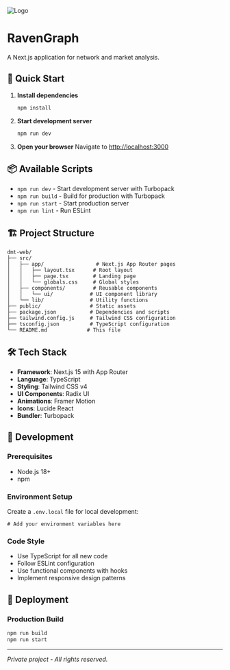 ![Logo](assets/logo_rectangle.png)

# RavenGraph

A Next.js application for network and market analysis.

## 🚀 Quick Start

1. **Install dependencies**
   ```bash
   npm install
   ```

2. **Start development server**
   ```bash
   npm run dev
   ```

3. **Open your browser**
   Navigate to [http://localhost:3000](http://localhost:3000)

## 📦 Available Scripts

- `npm run dev` - Start development server with Turbopack
- `npm run build` - Build for production with Turbopack
- `npm run start` - Start production server
- `npm run lint` - Run ESLint

## 🏗️ Project Structure

```
dmt-web/
├── src/
│   ├── app/                 # Next.js App Router pages
│   │   ├── layout.tsx      # Root layout
│   │   ├── page.tsx        # Landing page
│   │   └── globals.css     # Global styles
│   ├── components/         # Reusable components
│   │   └── ui/            # UI component library
│   └── lib/               # Utility functions
├── public/                # Static assets
├── package.json           # Dependencies and scripts
├── tailwind.config.js     # Tailwind CSS configuration
├── tsconfig.json          # TypeScript configuration
└── README.md             # This file
```

## 🛠️ Tech Stack

- **Framework**: Next.js 15 with App Router
- **Language**: TypeScript
- **Styling**: Tailwind CSS v4
- **UI Components**: Radix UI
- **Animations**: Framer Motion
- **Icons**: Lucide React
- **Bundler**: Turbopack

## 🔧 Development

### Prerequisites
- Node.js 18+ 
- npm

### Environment Setup
Create a `.env.local` file for local development:
```env
# Add your environment variables here
```

### Code Style
- Use TypeScript for all new code
- Follow ESLint configuration
- Use functional components with hooks
- Implement responsive design patterns

## 🚀 Deployment

### Production Build
```bash
npm run build
npm run start
```

---

*Private project - All rights reserved.*
